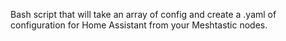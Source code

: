 Bash script that will take an array of config and create a .yaml of configuration for Home Assistant from your Meshtastic nodes.
